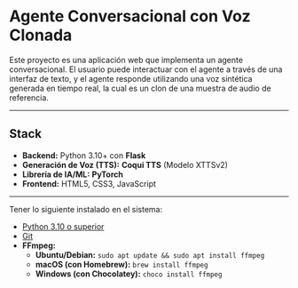 # Agente Conversacional con Voz Clonada

Este proyecto es una aplicación web que implementa un agente conversacional. El usuario puede interactuar con el agente a través de una interfaz de texto, y el agente responde utilizando una voz sintética generada en tiempo real, la cual es un clon de una muestra de audio de referencia.

---

## Stack 

* **Backend:** Python 3.10+ con **Flask**
* **Generación de Voz (TTS):** **Coqui TTS** (Modelo XTTSv2)
* **Librería de IA/ML:** **PyTorch**
* **Frontend:** HTML5, CSS3, JavaScript

---

Tener lo siguiente instalado en el sistema:
* [Python 3.10 o superior](https://www.python.org/downloads/)
* [Git](https://git-scm.com/downloads/)
* **FFmpeg:**
    * **Ubuntu/Debian:** `sudo apt update && sudo apt install ffmpeg`
    * **macOS (con Homebrew):** `brew install ffmpeg`
    * **Windows (con Chocolatey):** `choco install ffmpeg`


